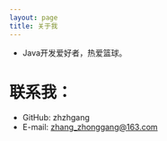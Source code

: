 ```yaml
---
layout: page
title: 关于我 
---
```


* Java开发爱好者，热爱篮球。

# 联系我：

* GitHub: zhzhgang
* E-mail: zhang_zhonggang@163.com




